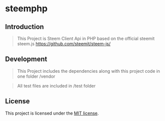 # steemphp

## Introduction

> This Project is Steem Client Api in PHP based on the official steemit steem.js https://github.com/steemit/steem-js/

## Development

> This Project includes the dependencies along with this project code in one folder /vendor

> All test files are included in /test folder

## License

This project is licensed under the [MIT license](LICENSE).
